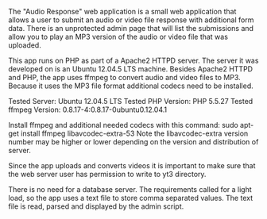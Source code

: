 The "Audio Response" web application is a small web application that allows a user to submit an audio or video file response with additional form data. There is an unprotected admin page that will list the submissions and allow you to play an MP3 version of the audio or video file that was uploaded. 

This app runs on PHP as part of a Apache2 HTTPD server. The server it was developed on is an Ubuntu 12.04.5 LTS machine. Besides Apache2 HTTPD and PHP, the app uses ffmpeg to convert audio and video files to MP3. Because it uses the MP3 file format additional codecs need to be installed.

Tested Server: Ubuntu 12.04.5 LTS
Tested PHP Version: PHP 5.5.27
Tested ffmpeg Version: 0.8.17-4:0.8.17-0ubuntu0.12.04.1

Install ffmpeg and additional needed codecs with this command: sudo apt-get install ffmpeg libavcodec-extra-53
Note the libavcodec-extra version number may be higher or lower depending on the version and distribution of server. 

Since the app uploads and converts videos it is important to make sure that the web server user has permission to write to yt3 directory.

There is no need for a database server. The requirements called for a light load, so the app uses a text file to store comma separated values. The text file is read, parsed and displayed by the admin script. 
